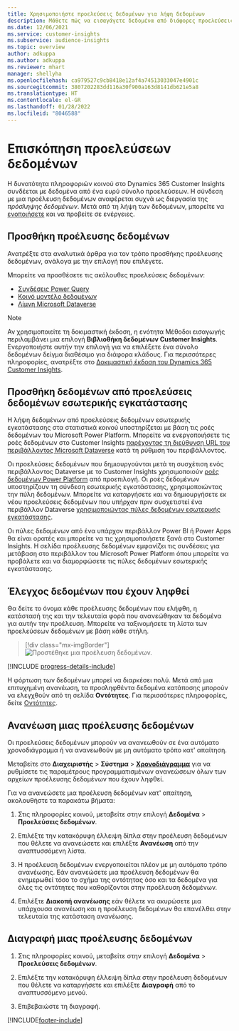 ```yaml
---
title: Χρησιμοποιήστε προελεύσεις δεδομένων για λήψη δεδομένων
description: Μάθετε πώς να εισαγάγετε δεδομένα από διάφορες προελεύσεις.
ms.date: 12/06/2021
ms.service: customer-insights
ms.subservice: audience-insights
ms.topic: overview
author: adkuppa
ms.author: adkuppa
ms.reviewer: mhart
manager: shellyha
ms.openlocfilehash: ca979527c9cb8418e12af4a74513033047e4901c
ms.sourcegitcommit: 3807202283dd116a30f900a163d8141db621e5a8
ms.translationtype: HT
ms.contentlocale: el-GR
ms.lasthandoff: 01/28/2022
ms.locfileid: "8046588"
---
```

# <a name="data-sources-overview"></a>Επισκόπηση προελεύσεων δεδομένων



Η δυνατότητα πληροφοριών κοινού στο Dynamics 365 Customer Insights συνδέεται με δεδομένα από ένα ευρύ σύνολο προελεύσεων. Η σύνδεση με μια προέλευση δεδομένων αναφέρεται συχνά ως διεργασία της *πρόσληψης δεδομένων*. Μετά από τη λήψη των δεδομένων, μπορείτε να [ενοποιήσετε](data-unification.md) και να προβείτε σε ενέργειες.

## <a name="add-a-data-source"></a>Προσθήκη προέλευσης δεδομένων

Ανατρέξτε στα αναλυτικά άρθρα για τον τρόπο προσθήκης προέλευσης δεδομένων, ανάλογα με την επιλογή που επιλέγετε.

Μπορείτε να προσθέσετε τις ακόλουθες προελεύσεις δεδομένων:

- [Συνδέσεις Power Query](connect-power-query.md)
- [Κοινό μοντέλο δεδομένων](connect-common-data-model.md)
- [Λίμνη Microsoft Dataverse](connect-dataverse-managed-lake.md)

> [!NOTE]
> Αν χρησιμοποιείτε τη δοκιμαστική έκδοση, η ενότητα Μέθοδοι εισαγωγής περιλαμβάνει μια επιλογή **Βιβλιοθήκη δεδομένων Customer Insights**. Ενεργοποιήστε αυτήν την επιλογή για να επιλέξετε ένα σύνολο δεδομένων δείγμα διαθέσιμο για διάφορα κλάδους. Για περισσότερες πληροφορίες, ανατρέξτε στο [Δοκιμαστική έκδοση του Dynamics 365 Customer Insights](../trial-signup.md).

## <a name="add-data-from-on-premises-data-sources"></a>Προσθήκη δεδομένων από προελεύσεις δεδομένων εσωτερικής εγκατάστασης

Η λήψη δεδομένων από προελεύσεις δεδομένων εσωτερικής εγκατάστασης στα στατιστικά κοινού υποστηρίζεται με βάση τις ροές δεδομένων του Microsoft Power Platform. Μπορείτε να ενεργοποιήσετε τις ροές δεδομένων στο Customer Insights [παρέχοντας τη διεύθυνση URL του περιβάλλοντος Microsoft Dataverse](create-environment.md) κατά τη ρύθμιση του περιβάλλοντος.

Οι προελεύσεις δεδομένων που δημιουργούνται μετά τη συσχέτιση ενός περιβάλλοντος Dataverse με το Customer Insights χρησιμοποιούν [ροές δεδομένων Power Platform](/power-query/dataflows/overview-dataflows-across-power-platform-dynamics-365) από προεπιλογή. Οι ροές δεδομένων υποστηρίζουν τη σύνδεση εσωτερικής εγκατάστασης, χρησιμοποιώντας την πύλη δεδομένων. Μπορείτε να καταργήσετε και να δημιουργήσετε εκ νέου προελεύσεις δεδομένων που υπήρχαν πριν συσχετιστεί ένα περιβάλλον Dataverse [χρησιμοποιώντας πύλες δεδομένων εσωτερικής εγκατάστασης](/data-integration/gateway/service-gateway-app).

Οι πύλες δεδομένων από ένα υπάρχον περιβάλλον Power BI ή Power Apps θα είναι ορατές και μπορείτε να τις χρησιμοποιήσετε ξανά στο Customer Insights. Η σελίδα προέλευσης δεδομένων εμφανίζει τις συνδέσεις για μετάβαση στο περιβάλλον του Microsoft Power Platform όπου μπορείτε να προβάλετε και να διαμορφώσετε τις πύλες δεδομένων εσωτερικής εγκατάστασης.

## <a name="review-ingested-data"></a>Έλεγχος δεδομένων που έχουν ληφθεί

Θα δείτε το όνομα κάθε προέλευσης δεδομένων που ελήφθη, η κατάστασή της και την τελευταία φορά που ανανεώθηκαν τα δεδομένα για αυτήν την προέλευση. Μπορείτε να ταξινομήσετε τη λίστα των προελεύσεων δεδομένων με βάση κάθε στήλη.

> [!div class="mx-imgBorder"]
> ![Προστέθηκε μια προέλευση δεδομένων.](media/configure-data-datasource-added.png "Προστέθηκε μια προέλευση δεδομένων")

[!INCLUDE [progress-details-include](../includes/progress-details-pane.md)]

Η φόρτωση των δεδομένων μπορεί να διαρκέσει πολύ. Μετά από μια επιτυχημένη ανανέωση, τα προσληφθέντα δεδομένα κατάποσης μπορούν να ελεγχθούν από τη σελίδα **Οντότητες**. Για περισσότερες πληροφορίες, δείτε [Οντότητες](entities.md).

## <a name="refresh-a-data-source"></a>Ανανέωση μιας προέλευσης δεδομένων

Οι προελεύσεις δεδομένων μπορούν να ανανεωθούν σε ένα αυτόματο χρονοδιάγραμμα ή να ανανεωθούν με μη αυτόματο τρόπο κατ' απαίτηση. 

Μεταβείτε στο **Διαχειριστής** > **Σύστημα** > [**Χρονοδιάγραμμα**](system.md#schedule-tab) για να ρυθμίσετε τις παραμέτρους προγραμματισμένων ανανεώσεων όλων των αρχείων προέλευσης δεδομένων που έχουν ληφθεί.

Για να ανανεώσετε μια προέλευση δεδομένων κατ' απαίτηση, ακολουθήστε τα παρακάτω βήματα:

1. Στις πληροφορίες κοινού, μεταβείτε στην επιλογή **Δεδομένα** > **Προελεύσεις δεδομένων**.

2. Επιλέξτε την κατακόρυφη έλλειψη δίπλα στην προέλευση δεδομένων που θέλετε να ανανεώσετε και επιλέξτε **Ανανέωση** από την αναπτυσσόμενη λίστα.

3. Η προέλευση δεδομένων ενεργοποιείται πλέον με μη αυτόματο τρόπο ανανέωσης. Εάν ανανεώσετε μια προέλευση δεδομένων θα ενημερωθεί τόσο το σχήμα της οντότητας όσο και τα δεδομένα για όλες τις οντότητες που καθορίζονται στην προέλευση δεδομένων.

4. Επιλέξτε **Διακοπή ανανέωσης** εάν θέλετε να ακυρώσετε μια υπάρχουσα ανανέωση και η προέλευση δεδομένων θα επανέλθει στην τελευταία της κατάσταση ανανέωσης.

## <a name="delete-a-data-source"></a>Διαγραφή μιας προέλευσης δεδομένων

1. Στις πληροφορίες κοινού, μεταβείτε στην επιλογή **Δεδομένα** > **Προελεύσεις δεδομένων**.

2. Επιλέξτε την κατακόρυφη έλλειψη δίπλα στην προέλευση δεδομένων που θέλετε να καταργήσετε και επιλέξτε **Διαγραφή** από το αναπτυσσόμενο μενού.

3. Επιβεβαιώστε τη διαγραφή.


[!INCLUDE[footer-include](../includes/footer-banner.md)]
